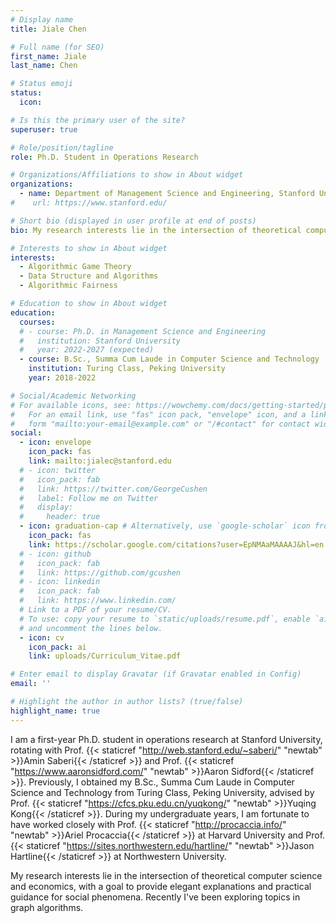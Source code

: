 ```yaml
---
# Display name
title: Jiale Chen

# Full name (for SEO)
first_name: Jiale
last_name: Chen

# Status emoji
status:
  icon:

# Is this the primary user of the site?
superuser: true

# Role/position/tagline
role: Ph.D. Student in Operations Research

# Organizations/Affiliations to show in About widget
organizations:
  - name: Department of Management Science and Engineering, Stanford University
#    url: https://www.stanford.edu/

# Short bio (displayed in user profile at end of posts)
bio: My research interests lie in the intersection of theoretical computer science and economics, with a goal to provide elegant explanations and practical guidance for social phenomena.

# Interests to show in About widget
interests:
  - Algorithmic Game Theory
  - Data Structure and Algorithms
  - Algorithmic Fairness

# Education to show in About widget
education:
  courses:
  # - course: Ph.D. in Management Science and Engineering
  #   institution: Stanford University
  #   year: 2022-2027 (expected)
  - course: B.Sc., Summa Cum Laude in Computer Science and Technology
    institution: Turing Class, Peking University
    year: 2018-2022

# Social/Academic Networking
# For available icons, see: https://wowchemy.com/docs/getting-started/page-builder/#icons
#   For an email link, use "fas" icon pack, "envelope" icon, and a link in the
#   form "mailto:your-email@example.com" or "/#contact" for contact widget.
social:
  - icon: envelope
    icon_pack: fas
    link: mailto:jialec@stanford.edu
  # - icon: twitter
  #   icon_pack: fab
  #   link: https://twitter.com/GeorgeCushen
  #   label: Follow me on Twitter
  #   display:
  #     header: true
  - icon: graduation-cap # Alternatively, use `google-scholar` icon from `ai` icon pack
    icon_pack: fas
    link: https://scholar.google.com/citations?user=EpNMAaMAAAAJ&hl=en
  # - icon: github
  #   icon_pack: fab
  #   link: https://github.com/gcushen
  # - icon: linkedin
  #   icon_pack: fab
  #   link: https://www.linkedin.com/
  # Link to a PDF of your resume/CV.
  # To use: copy your resume to `static/uploads/resume.pdf`, enable `ai` icons in `params.yaml`,
  # and uncomment the lines below.
  - icon: cv
    icon_pack: ai
    link: uploads/Curriculum_Vitae.pdf

# Enter email to display Gravatar (if Gravatar enabled in Config)
email: ''

# Highlight the author in author lists? (true/false)
highlight_name: true
---
```


I am a first-year Ph.D. student in operations research at Stanford University, rotating with Prof. {{< staticref "http://web.stanford.edu/~saberi/" "newtab" >}}Amin Saberi{{< /staticref >}} and Prof. {{< staticref "https://www.aaronsidford.com/" "newtab" >}}Aaron Sidford{{< /staticref >}}. Previously, I obtained my B.Sc., Summa Cum Laude in Computer Science and Technology from Turing Class, Peking University, advised by Prof. {{< staticref "https://cfcs.pku.edu.cn/yuqkong/" "newtab" >}}Yuqing Kong{{< /staticref >}}. During my undergraduate years, I am fortunate to have worked closely with Prof. {{< staticref "http://procaccia.info/" "newtab" >}}Ariel Procaccia{{< /staticref >}} at Harvard University and Prof. {{< staticref "https://sites.northwestern.edu/hartline/" "newtab" >}}Jason Hartline{{< /staticref >}} at Northwestern University.


My research interests lie in the intersection of theoretical computer science and economics, with a goal to provide elegant explanations and practical guidance for social phenomena.
Recently I've been exploring topics in graph algorithms.